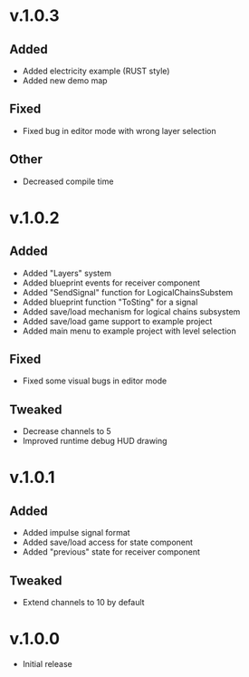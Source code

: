 # v.1.0.3

## Added
- Added electricity example (RUST style)
- Added new demo map

## Fixed
- Fixed bug in editor mode with wrong layer selection

## Other
- Decreased compile time

# v.1.0.2

## Added
- Added "Layers" system
- Added blueprint events for receiver component
- Added "SendSignal" function for LogicalChainsSubstem
- Added blueprint function "ToSting" for a signal
- Added save/load mechanism for logical chains subsystem
- Added save/load game support to example project
- Added main menu to example project with level selection

## Fixed
- Fixed some visual bugs in editor mode

## Tweaked
- Decrease channels to 5
- Improved runtime debug HUD drawing

# v.1.0.1

## Added
- Added impulse signal format
- Added save/load access for state component
- Added "previous" state for receiver component 

## Tweaked
- Extend channels to 10 by default

# v.1.0.0

- Initial release